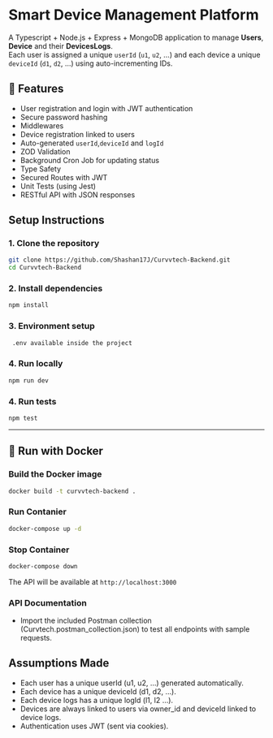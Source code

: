 # Smart Device Management Platform

A Typescript + Node.js + Express + MongoDB application to manage **Users**, **Device** and their **DevicesLogs**.  
Each user is assigned a unique `userId` (`u1`, `u2`, …) and each device a unique `deviceId` (`d1`, `d2`, …) using auto-incrementing IDs.

## 🚀 Features

- User registration and login with JWT authentication
- Secure password hashing
- Middlewares
- Device registration linked to users
- Auto-generated `userId`,`deviceId` and `logId`
- ZOD Validation
- Background Cron Job for updating status
- Type Safety
- Secured Routes with JWT
- Unit Tests (using Jest)
- RESTful API with JSON responses

## Setup Instructions

### 1. Clone the repository

```bash
git clone https://github.com/Shashan17J/Curvvtech-Backend.git
cd Curvvtech-Backend

```

### 2. Install dependencies

```bash
npm install

```

### 3. Environment setup

```bash
 .env available inside the project

```

### 4. Run locally

```bash
npm run dev

```

### 4. Run tests

```bash
npm test
```

---

## 🐳 Run with Docker

### Build the Docker image

```bash
docker build -t curvvtech-backend .
```

### Run Contanier

```bash
docker-compose up -d
```

### Stop Container

```bash
docker-compose down
```

The API will be available at `http://localhost:3000`

### API Documentation

- Import the included Postman collection (Curvtech.postman_collection.json)
  to test all endpoints with sample requests.

## Assumptions Made

- Each user has a unique userId (u1, u2, …) generated automatically.
- Each device has a unique deviceId (d1, d2, …).
- Each device logs has a unique logId (l1, l2 ...).
- Devices are always linked to users via owner_id and deviceId linked to device logs.
- Authentication uses JWT (sent via cookies).
